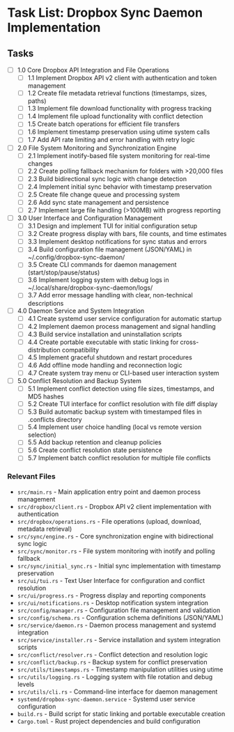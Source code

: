# Task List: Dropbox Sync Daemon Implementation

## Tasks

- [ ] 1.0 Core Dropbox API Integration and File Operations
  - [ ] 1.1 Implement Dropbox API v2 client with authentication and token management
  - [ ] 1.2 Create file metadata retrieval functions (timestamps, sizes, paths)
  - [ ] 1.3 Implement file download functionality with progress tracking
  - [ ] 1.4 Implement file upload functionality with conflict detection
  - [ ] 1.5 Create batch operations for efficient file transfers
  - [ ] 1.6 Implement timestamp preservation using utime system calls
  - [ ] 1.7 Add API rate limiting and error handling with retry logic
- [ ] 2.0 File System Monitoring and Synchronization Engine
  - [ ] 2.1 Implement inotify-based file system monitoring for real-time changes
  - [ ] 2.2 Create polling fallback mechanism for folders with >20,000 files
  - [ ] 2.3 Build bidirectional sync logic with change detection
  - [ ] 2.4 Implement initial sync behavior with timestamp preservation
  - [ ] 2.5 Create file change queue and processing system
  - [ ] 2.6 Add sync state management and persistence
  - [ ] 2.7 Implement large file handling (>100MB) with progress reporting
- [ ] 3.0 User Interface and Configuration Management
  - [ ] 3.1 Design and implement TUI for initial configuration setup
  - [ ] 3.2 Create progress display with bars, file counts, and time estimates
  - [ ] 3.3 Implement desktop notifications for sync status and errors
  - [ ] 3.4 Build configuration file management (JSON/YAML) in ~/.config/dropbox-sync-daemon/
  - [ ] 3.5 Create CLI commands for daemon management (start/stop/pause/status)
  - [ ] 3.6 Implement logging system with debug logs in ~/.local/share/dropbox-sync-daemon/logs/
  - [ ] 3.7 Add error message handling with clear, non-technical descriptions
- [ ] 4.0 Daemon Service and System Integration
  - [ ] 4.1 Create systemd user service configuration for automatic startup
  - [ ] 4.2 Implement daemon process management and signal handling
  - [ ] 4.3 Build service installation and uninstallation scripts
  - [ ] 4.4 Create portable executable with static linking for cross-distribution compatibility
  - [ ] 4.5 Implement graceful shutdown and restart procedures
  - [ ] 4.6 Add offline mode handling and reconnection logic
  - [ ] 4.7 Create system tray menu or CLI-based user interaction system
- [ ] 5.0 Conflict Resolution and Backup System
  - [ ] 5.1 Implement conflict detection using file sizes, timestamps, and MD5 hashes
  - [ ] 5.2 Create TUI interface for conflict resolution with file diff display
  - [ ] 5.3 Build automatic backup system with timestamped files in .conflicts directory
  - [ ] 5.4 Implement user choice handling (local vs remote version selection)
  - [ ] 5.5 Add backup retention and cleanup policies
  - [ ] 5.6 Create conflict resolution state persistence
  - [ ] 5.7 Implement batch conflict resolution for multiple file conflicts

### Relevant Files

- `src/main.rs` - Main application entry point and daemon process management
- `src/dropbox/client.rs` - Dropbox API v2 client implementation with authentication
- `src/dropbox/operations.rs` - File operations (upload, download, metadata retrieval)
- `src/sync/engine.rs` - Core synchronization engine with bidirectional sync logic
- `src/sync/monitor.rs` - File system monitoring with inotify and polling fallback
- `src/sync/initial_sync.rs` - Initial sync implementation with timestamp preservation
- `src/ui/tui.rs` - Text User Interface for configuration and conflict resolution
- `src/ui/progress.rs` - Progress display and reporting components
- `src/ui/notifications.rs` - Desktop notification system integration
- `src/config/manager.rs` - Configuration file management and validation
- `src/config/schema.rs` - Configuration schema definitions (JSON/YAML)
- `src/service/daemon.rs` - Daemon process management and systemd integration
- `src/service/installer.rs` - Service installation and system integration scripts
- `src/conflict/resolver.rs` - Conflict detection and resolution logic
- `src/conflict/backup.rs` - Backup system for conflict preservation
- `src/utils/timestamps.rs` - Timestamp manipulation utilities using utime
- `src/utils/logging.rs` - Logging system with file rotation and debug levels
- `src/utils/cli.rs` - Command-line interface for daemon management
- `systemd/dropbox-sync-daemon.service` - Systemd user service configuration
- `build.rs` - Build script for static linking and portable executable creation
- `Cargo.toml` - Rust project dependencies and build configuration 